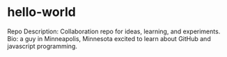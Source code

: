 # hello-world
Repo Description: Collaboration repo for ideas, learning, and experiments.  
Bio: a guy in Minneapolis, Minnesota excited to learn about GitHub and javascript programming.
